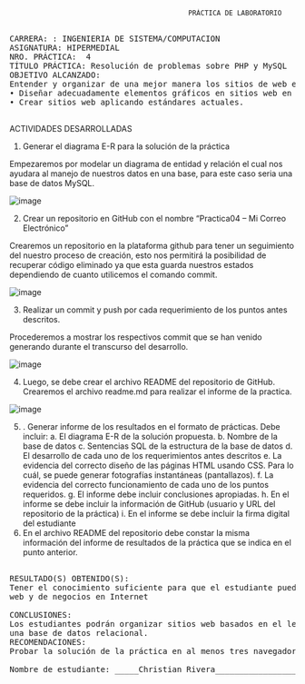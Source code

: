 
                                               	PRÁCTICA DE LABORATORIO 

<pre> 
CARRERA: : INGENIERIA DE SISTEMA/COMPUTACION	
ASIGNATURA: HIPERMEDIAL
NRO. PRÁCTICA:	4	
TÍTULO PRÁCTICA: Resolución de problemas sobre PHP y MySQL
OBJETIVO ALCANZADO:
Entender y organizar de una mejor manera los sitios de web en Internet
• Diseñar adecuadamente elementos gráficos en sitios web en Internet.
• Crear sitios web aplicando estándares actuales.

</pre>

ACTIVIDADES DESARROLLADAS
1.	Generar el diagrama E-R para la solución de la práctica 

Empezaremos por modelar un diagrama de entidad y relación el cual nos ayudara al manejo de nuestros datos en una base, para este caso seria una base de datos MySQL.

![image](https://user-images.githubusercontent.com/52549697/69506825-43312e00-0efe-11ea-90d0-1a00ceebf3c3.png)

2.	Crear un repositorio en GitHub con el nombre “Practica04 – Mi Correo Electrónico”

Crearemos un repositorio en la plataforma github para tener un seguimiento del nuestro proceso de creación, esto nos permitirá la posibilidad de recuperar código eliminado ya que esta guarda nuestros estados dependiendo de cuanto utilicemos el comando commit.

![image](https://user-images.githubusercontent.com/52549697/69507259-ea629500-0eff-11ea-9cf2-3413f92b3791.png)

3.	Realizar un commit y push por cada requerimiento de los puntos antes descritos.

Procederemos a mostrar los respectivos commit que se han venido generando durante el transcurso del desarrollo.

![image](https://user-images.githubusercontent.com/52549697/69507337-285fb900-0f00-11ea-8d39-5d17561318f8.png)


4.	Luego, se debe crear el archivo README del repositorio de GitHub.
Crearemos el archivo readme.md para realizar el informe de la practica.

![image](https://user-images.githubusercontent.com/52549697/69507461-9d32f300-0f00-11ea-8314-fb1cab8e29b3.png)

5.	. Generar informe de los resultados en el formato de prácticas. Debe incluir:
a.	El diagrama E-R de la solución propuesta.
b.	Nombre de la base de datos
c.	Sentencias SQL de la estructura de la base de datos
d.	El desarrollo de cada uno de los requerimientos antes descritos
e.	La evidencia del correcto diseño de las páginas HTML usando CSS. Para lo cuál, se puede generar fotografías instantáneas (pantallazos).
f.	La evidencia del correcto funcionamiento de cada uno de los puntos requeridos.
g.	El informe debe incluir conclusiones apropiadas.
h.	En el informe se debe incluir la información de GitHub (usuario y URL del repositorio de la práctica)
i.	En el informe se debe incluir la firma digital del estudiante
6.	En el archivo README del repositorio debe constar la misma información del informe de resultados de la práctica que se indica en el punto anterior.

<pre>

RESULTADO(S) OBTENIDO(S):
Tener el conocimiento suficiente para que el estudiante pueda entender y organizar de una mejor manera los sitios de
web y de negocios en Internet

CONCLUSIONES:
Los estudiantes podrán organizar sitios web basados en el lenguaje de programación PHP para persistir información en
una base de datos relacional.
RECOMENDACIONES:
Probar la solución de la práctica en al menos tres navegadores web; Google Chrome, Firefox y Safari

Nombre de estudiante: _____Christian Rivera________________________

</pre>
